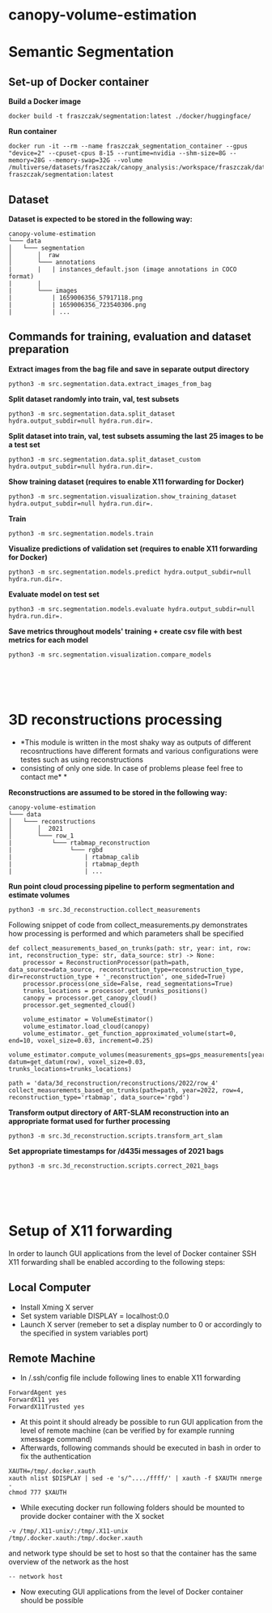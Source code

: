 # canopy-volume-estimation


# Semantic Segmentation

## Set-up of Docker container
**Build a Docker image**
```
docker build -t fraszczak/segmentation:latest ./docker/huggingface/
```

**Run container**

```
docker run -it --rm --name fraszczak_segmentation_container --gpus "device=2" --cpuset-cpus 8-15 --runtime=nvidia --shm-size=8G --memory=28G --memory-swap=32G --volume /multiverse/datasets/fraszczak/canopy_analysis:/workspace/fraszczak/datasets fraszczak/segmentation:latest
```

## Dataset

**Dataset is expected to be stored in the following way:**

```
canopy-volume-estimation
└─── data
│   └─── segmentation
│       │  raw
│       └─── annotations
|       |   | instances_default.json (image annotations in COCO format)
|       | 
|       └─── images
|           | 1659006356_57917118.png
|           | 1659006356_723540306.png
|           | ...
```

## Commands for training, evaluation and dataset preparation

**Extract images from the bag file and save in separate output directory**
```
python3 -m src.segmentation.data.extract_images_from_bag
```

**Split dataset randomly into train, val, test subsets**
```
python3 -m src.segmentation.data.split_dataset hydra.output_subdir=null hydra.run.dir=.
```

**Split dataset into train, val, test subsets assuming the last 25 images to be a test set**
```
python3 -m src.segmentation.data.split_dataset_custom hydra.output_subdir=null hydra.run.dir=.
```

**Show training dataset (requires to enable X11 forwarding for Docker)**
```
python3 -m src.segmentation.visualization.show_training_dataset hydra.output_subdir=null hydra.run.dir=.
```

**Train**
```
python3 -m src.segmentation.models.train
```

**Visualize predictions of validation set (requires to enable X11 forwarding for Docker)**
```
python3 -m src.segmentation.models.predict hydra.output_subdir=null hydra.run.dir=.
```

**Evaluate model on test set**
```
python3 -m src.segmentation.models.evaluate hydra.output_subdir=null hydra.run.dir=.
```

**Save metrics throughout models' training + create csv file with best metrics for each model**
```
python3 -m src.segmentation.visualization.compare_models
```

<br /> <br /> <br />



# 3D reconstructions processing
* *This module is written in the most shaky way as outputs of different recosntructions have different formats and various configurations were testes such as using reconstructions
* consisting of only one side. In case of problems please feel free to contact me* *

**Reconstructions are assumed to be stored in the following way:**
```
canopy-volume-estimation
└─── data
│   └─── reconstructions
│       │  2021
│       └─── row_1
|           └─── rtabmap_reconstruction
|                └─── rgbd
|                    | rtabmap_calib
|                    | rtabmap_depth
|                    | ...
```

**Run point cloud processing pipeline to perform segmentation and estimate volumes**
```
python3 -m src.3d_reconstruction.collect_measurements
```

Following snippet of code from collect_measurements.py demonstrates how processing is performed and which parameters shall be specified
```
def collect_measurements_based_on_trunks(path: str, year: int, row: int, reconstruction_type: str, data_source: str) -> None:
    processor = ReconstructionProcessor(path=path, data_source=data_source, reconstruction_type=reconstruction_type, dir=reconstruction_type + '_reconstruction', one_sided=True)
    processor.process(one_side=False, read_segmentations=True)
    trunks_locations = processor.get_trunks_positions()
    canopy = processor.get_canopy_cloud()
    processor.get_segmented_cloud()

    volume_estimator = VolumeEstimator()
    volume_estimator.load_cloud(canopy)
    volume_estimator._get_function_approximated_volume(start=0, end=10, voxel_size=0.03, increment=0.25)
    volume_estimator.compute_volumes(measurements_gps=gps_measurements[year], datum=get_datum(row), voxel_size=0.03, trunks_locations=trunks_locations)

path = 'data/3d_reconstruction/reconstructions/2022/row_4'
collect_measurements_based_on_trunks(path=path, year=2022, row=4, reconstruction_type='rtabmap', data_source='rgbd')
```

**Transform output directory of ART-SLAM reconstruction into an appropriate format used for further processing**
```
python3 -m src.3d_reconstruction.scripts.transform_art_slam
```

**Set appropriate timestamps for /d435i messages of 2021 bags**
```
python3 -m src.3d_reconstruction.scripts.correct_2021_bags
```


<br /> <br /> <br />

# Setup of X11 forwarding
In order to launch GUI applications from the level of Docker container SSH X11 forwarding shall be enabled according to the following steps:

## Local Computer
* Install Xming X server
* Set system variable DISPLAY = localhost:0.0
* Launch X server (remeber to set a display number to 0 or accordingly to the specified in system variables port)

## Remote Machine
* In /.ssh/config file include following lines to enable X11 forwarding
```
ForwardAgent yes
ForwardX11 yes
ForwardX11Trusted yes
```
* At this point it should already be possible to run GUI application from the level of remote machine (can be verified by for example running xmessage command)
* Afterwards, following commands should be executed in bash in order to fix the authentication
```
XAUTH=/tmp/.docker.xauth
xauth nlist $DISPLAY | sed -e 's/^..../ffff/' | xauth -f $XAUTH nmerge -
chmod 777 $XAUTH
```
* While executing docker run following folders should be mounted to provide docker container with the X socket
```
-v /tmp/.X11-unix/:/tmp/.X11-unix
/tmp/.docker.xauth:/tmp/.docker.xauth
```
and network type should be set to host so that the container has the same overview of the network as the host

```
-- network host
```

* Now executing GUI applications from the level of Docker container should be possible
